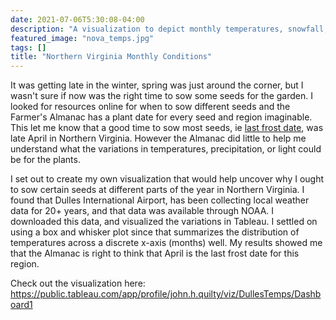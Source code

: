 ```yaml
---
date: 2021-07-06T5:30:08-04:00
description: "A visualization to depict monthly temperatures, snowfall, and sun light in Northern Virginia."
featured_image: "nova_temps.jpg"
tags: []
title: "Northern Virginia Monthly Conditions"
---
```

It was getting late in the winter, spring was just around the corner, but I wasn't sure if now was the right time to sow some seeds for the garden. I looked for resources online for when to sow different seeds and the Farmer's Almanac has a plant date for every seed and region imaginable. This let me know that a good time to sow most seeds, ie [last frost date](https://www.plantmaps.com/interactive-virginia-last-frost-date-map.php), was late April in Northern Virginia. However the Almanac did little to help me understand what the variations in temperatures, precipitation, or light could be for the plants. 

I set out to create my own visualization that would help uncover why I ought to sow certain seeds at different parts of the year in Northern Virginia. I found that Dulles International Airport, has been collecting local weather data for 20+ years, and that data was available through NOAA. I downloaded this data, and visualized the variations in Tableau. I settled on using a box and whisker plot since that summarizes the distribution of temperatures across a discrete x-axis (months) well. My results showed me that the Almanac is right to think that April is the last frost date for this region.

Check out the visualization here:
https://public.tableau.com/app/profile/john.h.quilty/viz/DullesTemps/Dashboard1 